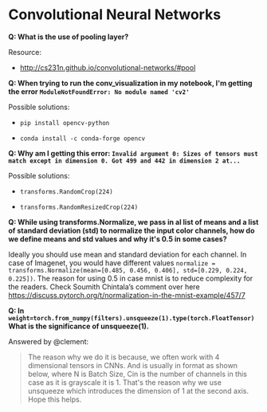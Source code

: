 # Convolutional Neural Networks

**Q: What is the use of pooling layer?**

Resource:

-  http://cs231n.github.io/convolutional-networks/#pool

**Q: When trying to run the conv_visualization in my notebook, I'm getting the error `ModuleNotFoundError: No module named 'cv2'`**

Possible solutions:

-  `pip install opencv-python`

-  `conda install -c conda-forge opencv`

**Q: Why am I getting this error: `Invalid argument 0: Sizes of tensors must match except in dimension 0. Got 499 and 442 in dimension 2 at...`**

Possible solutions:

-  `transforms.RandomCrop(224)`

-  `transforms.RandomResizedCrop(224)`

**Q: While using transforms.Normalize, we pass in al list of means and a list of standard deviation (std) to normalize the input color channels, how do we define means and std values and why it's 0.5 in some cases?**

Ideally you should use mean and standard deviation for each channel. In case of Imagenet, you would have different values `normalize = transforms.Normalize(mean=[0.485, 0.456, 0.406], std=[0.229, 0.224, 0.225])`. The reason for using 0.5 in case mnist is to reduce complexity for the readers. Check Soumith Chintala’s comment over here https://discuss.pytorch.org/t/normalization-in-the-mnist-example/457/7

**Q: In `weight=torch.from_numpy(filters).unsqueeze(1).type(torch.FloatTensor)`What is the significance of unsqueeze(1).**

Answered by @clement:

>The reason why we do it is because, we often work with 4 dimensional tensors in CNNs. And is usually in format as shown below, where N is Batch Size, Cin is the number of channels in this case as it is grayscale it is 1. That's the reason why we use unsqueeze which introduces the dimension of 1 at the second axis. Hope this helps.




